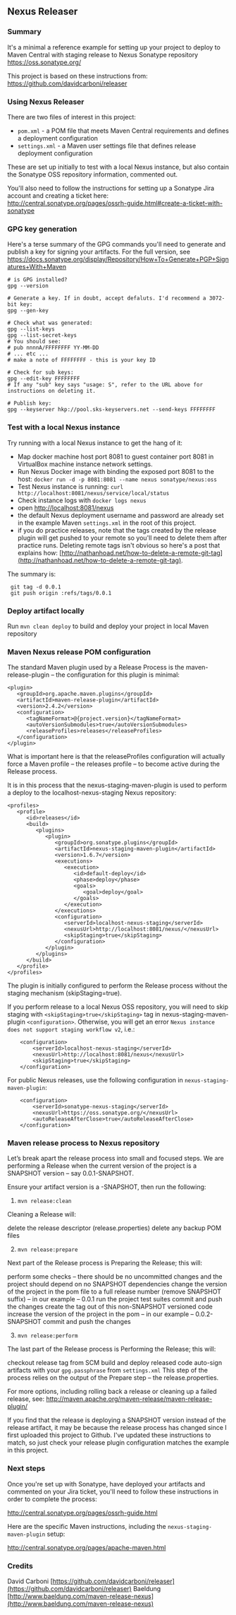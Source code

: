 
Nexus Releaser
--------

### Summary

It's a minimal a reference example for setting up your project to deploy to Maven Central with staging release to Nexus Sonatype repository https://oss.sonatype.org/

This project is based on these instructions from: https://github.com/davidcarboni/releaser

### Using Nexus Releaser 

There are two files of interest in this project:
 * `pom.xml` - a POM file that meets Maven Central requirements and defines a deployment configuration
 * `settings.xml` - a Maven user settings file that defines release deployment configuration

These are set up initially to test with a local Nexus instance, but also contain the Sonatype OSS repository information, commented out.

You'll also need to follow the instructions for setting up a Sonatype Jira account and creating a ticket here: http://central.sonatype.org/pages/ossrh-guide.html#create-a-ticket-with-sonatype

### GPG key generation

Here's a terse summary of the GPG commands you'll need to generate and publish a key for signing your artifacts. For the full version, see https://docs.sonatype.org/display/Repository/How+To+Generate+PGP+Signatures+With+Maven

    # is GPG installed?
    gpg --version 
    
    # Generate a key. If in doubt, accept defaluts. I'd recommend a 3072-bit key:
    gpg --gen-key
    
    # Check what was generated:
    gpg --list-keys
    gpg --list-secret-keys
    # You should see:
    # pub nnnnA/FFFFFFFF YY-MM-DD
    # ... etc ...
    # make a note of FFFFFFFF - this is your key ID
    
    # Check for sub keys:
    gpg --edit-key FFFFFFFF
    # If any "sub" key says "usage: S", refer to the URL above for instructions on deleting it.
    
    # Publish key:
    gpg --keyserver hkp://pool.sks-keyservers.net --send-keys FFFFFFFF


### Test with a local Nexus instance

Try running with a local Nexus instance to get the hang of it:
 * Map docker machine host port 8081 to guest container port 8081 in VirtualBox machine instance network settings.
 * Run Nexus Docker image with binding the exposed port 8081 to the host: `docker run -d -p 8081:8081 --name nexus sonatype/nexus:oss`
 * Test Nexus instance is running: `curl http://localhost:8081/nexus/service/local/status`
 * Check instance logs with `docker logs nexus`
 * open [http://localhost:8081/nexus](http://localhost:8081/nexus "If you have Nexus installed and running locally this link will work for you")
 * the default Nexus deployment username and password are already set in the example Maven `settings.xml` in the root of this project.
 * if you do practice releases, note that the tags created by the release plugin will get pushed to your remote so you'll need to delete them after practice runs. Deleting remote tags isn't obvious so here's a post that explains how: [http://nathanhoad.net/how-to-delete-a-remote-git-tag](http://nathanhoad.net/how-to-delete-a-remote-git-tag). 

The summary is:
 
     git tag -d 0.0.1
     git push origin :refs/tags/0.0.1

### Deploy artifact locally

Run `mvn clean deploy` to build and deploy your project in local Maven repository

### Maven Nexus release POM configuration

The standard Maven plugin used by a Release Process is the maven-release-plugin – the configuration for this plugin is minimal:
```
<plugin>
   <groupId>org.apache.maven.plugins</groupId>
   <artifactId>maven-release-plugin</artifactId>
   <version>2.4.2</version>
   <configuration>
      <tagNameFormat>@{project.version}</tagNameFormat>
      <autoVersionSubmodules>true</autoVersionSubmodules>
      <releaseProfiles>releases</releaseProfiles>
   </configuration>
</plugin>
```

What is important here is that the releaseProfiles configuration will actually force a Maven profile – the releases profile – to become active during the Release process.

It is in this process that the nexus-staging-maven-plugin is used to perform a deploy to the localhost-nexus-staging Nexus repository:
```
<profiles>
   <profile>
      <id>releases</id>
      <build>
         <plugins>
            <plugin>
               <groupId>org.sonatype.plugins</groupId>
               <artifactId>nexus-staging-maven-plugin</artifactId>
               <version>1.6.7</version>
               <executions>
                  <execution>
                     <id>default-deploy</id>
                     <phase>deploy</phase>
                     <goals>
                        <goal>deploy</goal>
                     </goals>
                  </execution>
               </executions>
               <configuration>
                  <serverId>localhost-nexus-staging</serverId>
                  <nexusUrl>http://localhost:8081/nexus/</nexusUrl>
                  <skipStaging>true</skipStaging>
               </configuration>
            </plugin>
         </plugins>
      </build>
   </profile>
</profiles>
```
The plugin is initially configured to perform the Release process without the staging mechanism (skipStaging=true).

If you perform release to a local Nexus OSS repository, you will need to skip staging with `<skipStaging>true</skipStaging>` tag in nexus-staging-maven-plugin `<configuration>`. Otherwise, you will get an error `Nexus instance  does not support staging workflow v2`, i.e.:

```
    <configuration>
        <serverId>localhost-nexus-staging</serverId>
        <nexusUrl>http://localhost:8081/nexus</nexusUrl>
        <skipStaging>true</skipStaging>
    </configuration>
```

For public Nexus releases, use the following configuration in `nexus-staging-maven-plugin`:
```
    <configuration>
        <serverId>sonatype-nexus-staging</serverId>
        <nexusUrl>https://oss.sonatype.org/</nexusUrl>
        <autoReleaseAfterClose>true</autoReleaseAfterClose>
    </configuration>
```

### Maven release process to Nexus repository

Let’s break apart the release process into small and focused steps. We are performing a Release when the current version of the project is a SNAPSHOT version – say 0.0.1-SNAPSHOT.
 
Ensure your artifact version is a -SNAPSHOT, then run the following:
 
1. `mvn release:clean`

Cleaning a Release will:

delete the release descriptor (release.properties)
delete any backup POM files

2. `mvn release:prepare`

Next part of the Release process is Preparing the Release; this will:

perform some checks – there should be no uncommitted changes and the project should depend on no SNAPSHOT dependencies
change the version of the project in the pom file to a full release number (remove SNAPSHOT suffix) – in our example – 0.0.1
run the project test suites
commit and push the changes
create the tag out of this non-SNAPSHOT versioned code
increase the version of the project in the pom – in our example – 0.0.2-SNAPSHOT
commit and push the changes

3. `mvn release:perform`

The last part of the Release process is Performing the Release; this will:

checkout release tag from SCM
build and deploy released code
auto-sign artifacts with your `gpg.passphrase` from `settings.xml`
This step of the process relies on the output of the Prepare step – the release.properties.

For more options, including rolling back a release or cleaning up a failed release, see: http://maven.apache.org/maven-release/maven-release-plugin/

If you find that the release is deploying a SNAPSHOT version instead of the release artifact, it may be because the release process has changed since I first uploaded this project to Github. I've updated these instructions to match, so just check your release plugin configuration matches the example in this project.

### Next steps

Once you're set up with Sonatype, have deployed your artifacts and commented on your Jira ticket, you'll need to follow these instructions in order to complete the process:

http://central.sonatype.org/pages/ossrh-guide.html

Here are the specific Maven instructions, including the `nexus-staging-maven-plugin` setup:

http://central.sonatype.org/pages/apache-maven.html

### Credits

David Carboni [https://github.com/davidcarboni/releaser](https://github.com/davidcarboni/releaser) 
Baeldung [http://www.baeldung.com/maven-release-nexus](http://www.baeldung.com/maven-release-nexus)
